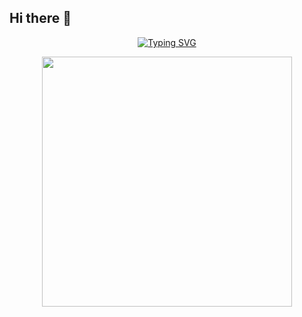 ## Hi there 👋


<p align="center">
<a href="https://git.io/typing-svg"><img src="https://readme-typing-svg.demolab.com?font=Georgia&weight=800&pause=1000&size=33&color=042D5E&width=370&height=100&lines=Hi+%2C+I'm+Razan%F0%9F%91%8B" alt="Typing SVG" /></a>
</p>
<p align="center">
<picture> <img align="center" src="https://github.com/user-attachments/assets/9a050c5d-442d-4b93-ab51-51c22fa1ce77.gif" width = 400px></picture>
</p>
<!--
**hanadiasfour/hanadiasfour** is a ✨ _special_ ✨ repository because its `README.md` (this file) appears on your GitHub profile.

Here are some ideas to get you started:

- 🔭 I’m currently working on ...
- 🌱 I’m currently learning ...
- 👯 I’m looking to collaborate on ...
- 🤔 I’m looking for help with ...
- 💬 Ask me about ...
- 📫 How to reach me: ...
- 😄 Pronouns: ...
- ⚡ Fun fact: ...
-->
